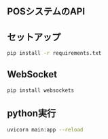## POSシステムのAPI

## セットアップ
```bash
pip install -r requirements.txt
```
## WebSocket
```bash
pip install websockets
```

## python実行
```bash
uvicorn main:app --reload
```

